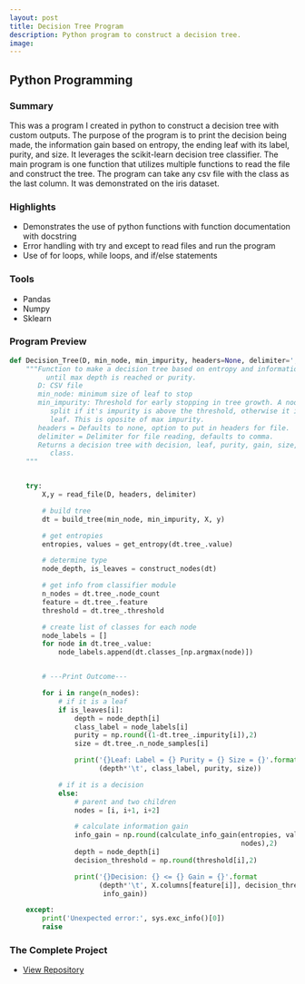 ```yaml
---
layout: post
title: Decision Tree Program
description: Python program to construct a decision tree.
image:
---
```



## Python Programming

### Summary
This was a program I created in python to construct a decision tree with custom outputs. The purpose of the program is to print the decision being made, the information gain based on entropy, the ending leaf with its label, purity, and size. It leverages the scikit-learn decision tree classifier. The main program is one function that utilizes multiple functions to read the file and construct the tree. The program can take any csv file with the class as the last column. It was demonstrated on the iris dataset.

### Highlights
* Demonstrates the use of python functions with function documentation with docstring
* Error handling with try and except to read files and run the program
* Use of for loops, while loops, and if/else statements

### Tools
* Pandas
* Numpy
* Sklearn

### Program Preview
```Python
def Decision_Tree(D, min_node, min_impurity, headers=None, delimiter=','):
    """Function to make a decision tree based on entropy and information gain,
         until max depth is reached or purity.
       D: CSV file
       min_node: minimum size of leaf to stop
       min_impurity: Threshold for early stopping in tree growth. A node will
          split if it's impurity is above the threshold, otherwise it is a
          leaf. This is oposite of max impurity.
       headers = Defaults to none, option to put in headers for file.
       delimiter = Delimiter for file reading, defaults to comma.
       Returns a decision tree with decision, leaf, purity, gain, size, and
          class.
    """


    try:
        X,y = read_file(D, headers, delimiter)

        # build tree
        dt = build_tree(min_node, min_impurity, X, y)

        # get entropies
        entropies, values = get_entropy(dt.tree_.value)

        # determine type
        node_depth, is_leaves = construct_nodes(dt)

        # get info from classifier module
        n_nodes = dt.tree_.node_count
        feature = dt.tree_.feature
        threshold = dt.tree_.threshold

        # create list of classes for each node
        node_labels = []
        for node in dt.tree_.value:
            node_labels.append(dt.classes_[np.argmax(node)])


        # ---Print Outcome---

        for i in range(n_nodes):
            # if it is a leaf
            if is_leaves[i]:            
                depth = node_depth[i]
                class_label = node_labels[i]
                purity = np.round((1-dt.tree_.impurity[i]),2)
                size = dt.tree_.n_node_samples[i]

                print('{}Leaf: Label = {} Purity = {} Size = {}'.format
                      (depth*'\t', class_label, purity, size))

            # if it is a decision
            else:
                # parent and two children
                nodes = [i, i+1, i+2]

                # calculate information gain
                info_gain = np.round(calculate_info_gain(entropies, values,
                                                         nodes),2)
                depth = node_depth[i]
                decision_threshold = np.round(threshold[i],2)

                print('{}Decision: {} <= {} Gain = {}'.format
                      (depth*'\t', X.columns[feature[i]], decision_threshold,
                       info_gain))

    except:
        print('Unexpected error:', sys.exc_info()[0])
        raise
```


### The Complete Project
<section id="Repository">
	<div class="inner">
    <ul class="actions fit small">
      <li><a href="https://github.com/Torreylee1028/Decision-Tree-Program" class="button small">View Repository</a></li>
    </ul>
	</div>
</section>
